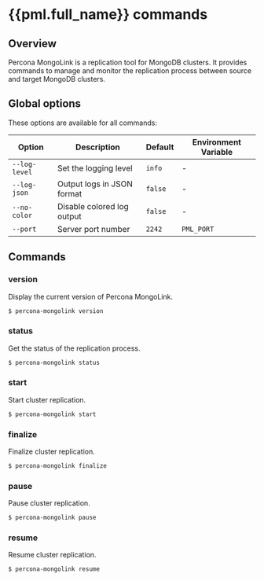 # {{pml.full_name}} commands

## Overview

Percona MongoLink is a replication tool for MongoDB clusters. It provides commands to manage and monitor the replication process between source and target MongoDB clusters.

## Global options

These options are available for all commands:

| Option | Description | Default | Environment Variable |
|--------|-------------|---------|----------------------|
| `--log-level` | Set the logging level | `info` | - |
| `--log-json` | Output logs in JSON format | `false` | - |
| `--no-color` | Disable colored log output | `false` | - |
| `--port` | Server port number | `2242` | `PML_PORT` |

## Commands

### version

Display the current version of Percona MongoLink.

```{.bash data-prompt="$"$}
$ percona-mongolink version
```

### status

Get the status of the replication process.

```{.bash data-prompt="$"$}
$ percona-mongolink status
```

### start

Start cluster replication.

```{.bash data-prompt="$"$}
$ percona-mongolink start
```


### finalize

Finalize cluster replication.

```{.bash data-prompt="$"$}
$ percona-mongolink finalize
```

### pause

Pause cluster replication.

```{.bash data-prompt="$"$}
$ percona-mongolink pause
```

### resume

Resume cluster replication.

```{.bash data-prompt="$"$}
$ percona-mongolink resume
```

